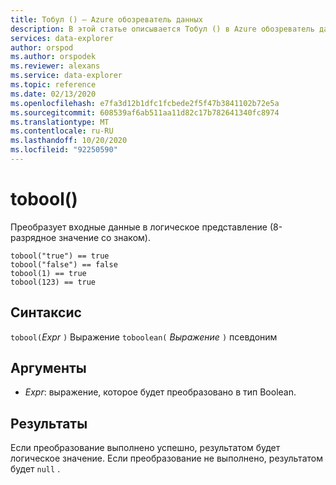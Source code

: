 ```yaml
---
title: Тобул () — Azure обозреватель данных
description: В этой статье описывается Тобул () в Azure обозреватель данных.
services: data-explorer
author: orspod
ms.author: orspodek
ms.reviewer: alexans
ms.service: data-explorer
ms.topic: reference
ms.date: 02/13/2020
ms.openlocfilehash: e7fa3d12b1dfc1fcbede2f5f47b3841102b72e5a
ms.sourcegitcommit: 608539af6ab511aa11d82c17b782641340fc8974
ms.translationtype: MT
ms.contentlocale: ru-RU
ms.lasthandoff: 10/20/2020
ms.locfileid: "92250590"
---
```

# <a name="tobool"></a>tobool()

Преобразует входные данные в логическое представление (8-разрядное значение со знаком).

```kusto
tobool("true") == true
tobool("false") == false
tobool(1) == true
tobool(123) == true
```

## <a name="syntax"></a>Синтаксис

`tobool(`*Expr* `)` 
 Выражение `toboolean(` *Выражение* `)` псевдоним

## <a name="arguments"></a>Аргументы

* *Expr*: выражение, которое будет преобразовано в тип Boolean. 

## <a name="returns"></a>Результаты

Если преобразование выполнено успешно, результатом будет логическое значение.
Если преобразование не выполнено, результатом будет `null` .

